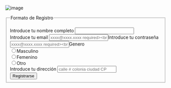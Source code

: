 ![image](https://user-images.githubusercontent.com/91554777/170103427-2b681a6e-05b6-49f3-834b-c188ebf12fbb.png)

<body>
  <form>
    <fieldset>
      <legend>Formato de Registro</legend><br>
      <label for="name">Introduce tu nombre completo</label>
      <input type="text" id="name" name="name" maxlenght="15" ><br>
      <label for="email">Introduce tu email</label>
      <input type="email" id="email" name="email" placeholder="xxxx@xxxx.xxxx required><br>
      <label for="password">Introduce tu contraseña</label> 
      <input type="email" id="email" name="email" placeholder="xxxx@xxxx.xxxx required><br>                     
      <label for="gender">Genero</label><br>
      <input type="radio" id="gender" name="gender" value="male">Masculino<br>
      <input type="radio" id="gender" name="gender" value="female">Femenino<br>
      <input type="radio" id="gender" name="gender" value="other">Otro<br> 
      <label for="adress">Introduce tu dirección</label>
      <input type="textarea" id="adress" name="adress" rows="2" cols="20" placeholder="calle # colonia ciudad CP"><br> 
      <input type="submit" value="Registrarse">
    </fieldset>  
  </form>  
</body>  
                                                               
